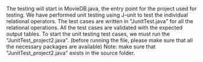 The testing will start in MovieDB.java, the entry point for the project used for testing.
We have performed unit testing using J-unit to test the individual relational operators.
The test cases are written in "JunitTest.java" for all the relational operations.
All the test cases are validated with the expected output tables.
To start the unit testing test cases, we must run the "JunitTest_project2.java". (before running the file, please make sure that all the necessary packages are available) Note: make sure that "JunitTest_project2.java" exists in the source folder.


